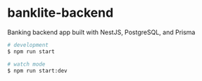 # banklite-backend

Banking backend app built with NestJS, PostgreSQL, and Prisma



```bash
# development
$ npm run start

# watch mode
$ npm run start:dev

```


